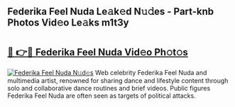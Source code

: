 ## Federika Feel Nuda Le𝚊k𝚎d N𝚞𝚍es - Part-knb Photos Vid𝚎o Le𝚊ks m1t3y

# <h2><a href="http://fbfcxfv.evod.top/?m=Federika+Feel+Nuda">🔗 👉🔴 Federika Feel Nuda Vid𝚎o Ph𝚘t𝚘s</a></h2>

[![Federika Feel Nuda N𝚞d𝚎s](https://i.imgur.com/8V9OHl7.gif)](http://fbfcxfv.evod.top/?m=Federika+Feel+Nuda)
Web celebrity Federika Feel Nuda and multimedia artist, renowned for sharing dance and lifestyle content through solo and collaborative dance routines and brief videos. Public figures Federika Feel Nuda are often seen as targets of political attacks. 
